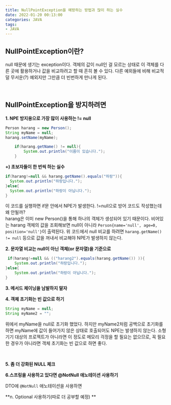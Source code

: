 ```yaml
---
title: NullPointException을 예방하는 방법과 많이 하는 실수   
date: 2022-01-20 00:13:00
categories: JAVA 
tags:
- JAVA
---
```


## NullPointException이란?    
null 때문에 생기는 exception이다. 객체의 값이 null인 걸 모르는 상태로 이 객체를 다른 곳에 활용하거나 값을 비교하려고 할 때 흔히 볼 수 있다. 다른 예외들에 비해 비교적 덜 무서운(?) 예외지만 그만큼 더 빈번하게 만나게 된다. 
  
<br/>

## NullPointException을 방지하려면     


**1. NPE 방지용으로 가장 많이 사용하는 != null** 

```JAVA 
Person harang = new Person();
String myName = null;
harang.setName(myName); 

    if(harang.getName() != null){
        System.out.println("이름이 있습니다.");
    }

``` 
**+) 초보자들이 한 번씩 하는 실수** 
  
```JAVA 
if(harang!=null && harang.getName().equals("하랑")){
  System.out.println("하랑입니다.");
}else{
  System.out.println("하랑이 아닙니다.");
}  
``` 
이 코드를 실행하면 if문 안에서 NPE가 발생한다. !=null으로 방어 코드도 작성했는데 왜 안될까?  
harang은 이미 new Person()을 통해 하나의 객체가 생성되어 있기 때문이다. 
비어있는 harang 객체의 값을 조회해보면 null이 아니라 `Person{name='null', age=0, position='null'}`이 출력된다. 위 코드에서 null 비교를 하려면 `harang.getName() != null` 등으로 값을 꺼내서 비교해야 NPE가 발생하지 않는다.   

**2. 문자열 비교는 null이 아닌 객체(or 문자열)을 기준으로** 


```JAVA  
 if(harang!=null && (("harang2").equals(harang.getName()) )){
    System.out.println("하랑입니다.");
}else{
    System.out.println("하랑이 아닙니다.");
}
```
**3. 메서드 체이닝을 남발하지 말자** 


**4. 객체 초기화는 빈 값으로 하기**   
```JAVA  
String myName = null;  
String myName2 = "";
```  

위에서 myName을 null로 초기화 했었다. 
하지만 myName2처럼 공백으로 초기화를 하면 myName에 값이 들어가지 않은 상태로 호출되어도 NPE는 발생하지 않는다. 소형기기 대상의 프로젝트가 아니라면 이 정도로 메모리 걱정을 할 필요는 없으므로, 꼭 필요한 경우가 아니라면 객체 초기화는 빈 값으로 하면 좋다.  

<br/>

**5. 좀 더 강화된 NULL 체크**  

**6.스프링을 사용하고 있다면 @NotNull 애노테이션 사용하기**  

DTO에 `@NotNull` 애노테이션을 사용하면 


**n. Optional 사용하기(따로 더 공부할 예정) **  